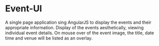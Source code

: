 # Event-UI
A single page application sing AngularJS to display the events and their appropriate information.
Display of the events aesthetically, viewing individual event details.
On mouse over of the event image, the title, date time and venue will be listed as an overlay.

